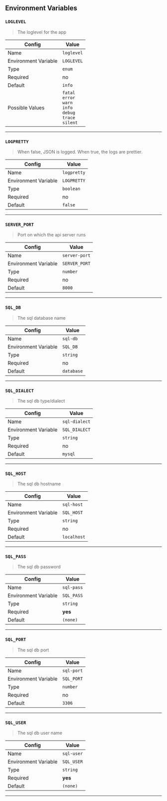 ## Environment Variables

### `LOGLEVEL`

> The loglevel for the app

| Config | Value |
| --- | --- |
| Name | `loglevel` |
| Environment Variable | `LOGLEVEL` |
| Type | `enum` |
| Required | no |
| Default | `info` |
| Possible Values | `fatal`<br>`error`<br>`warn`<br>`info`<br>`debug`<br>`trace`<br>`silent`<br> |

***

### `LOGPRETTY`

> When false, JSON is logged. When true, the logs are prettier.

| Config | Value |
| --- | --- |
| Name | `logpretty` |
| Environment Variable | `LOGPRETTY` |
| Type | `boolean` |
| Required | no |
| Default | `false` |

***

### `SERVER_PORT`

> Port on which the api server runs

| Config | Value |
| --- | --- |
| Name | `server-port` |
| Environment Variable | `SERVER_PORT` |
| Type | `number` |
| Required | no |
| Default | `8000` |

***

### `SQL_DB`

> The sql database name

| Config | Value |
| --- | --- |
| Name | `sql-db` |
| Environment Variable | `SQL_DB` |
| Type | `string` |
| Required | no |
| Default | `database` |

***

### `SQL_DIALECT`

> The sql db type/dialect

| Config | Value |
| --- | --- |
| Name | `sql-dialect` |
| Environment Variable | `SQL_DIALECT` |
| Type | `string` |
| Required | no |
| Default | `mysql` |

***

### `SQL_HOST`

> The sql db hostname

| Config | Value |
| --- | --- |
| Name | `sql-host` |
| Environment Variable | `SQL_HOST` |
| Type | `string` |
| Required | no |
| Default | `localhost` |

***

### `SQL_PASS`

> The sql db password

| Config | Value |
| --- | --- |
| Name | `sql-pass` |
| Environment Variable | `SQL_PASS` |
| Type | `string` |
| Required | **yes** |
| Default | `(none)` |

***

### `SQL_PORT`

> The sql db port

| Config | Value |
| --- | --- |
| Name | `sql-port` |
| Environment Variable | `SQL_PORT` |
| Type | `number` |
| Required | no |
| Default | `3306` |

***

### `SQL_USER`

> The sql db user name

| Config | Value |
| --- | --- |
| Name | `sql-user` |
| Environment Variable | `SQL_USER` |
| Type | `string` |
| Required | **yes** |
| Default | `(none)` |

***

